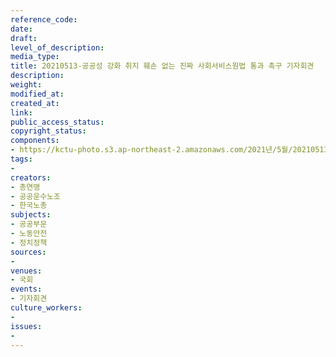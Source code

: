 ```yaml
---
reference_code: 
date: 
draft: 
level_of_description: 
media_type: 
title: 20210513-공공성 강화 취지 훼손 없는 진짜 사회서비스원법 통과 촉구 기자회견
description: 
weight: 
modified_at: 
created_at: 
link: 
public_access_status: 
copyright_status: 
components:
- https://kctu-photo.s3.ap-northeast-2.amazonaws.com/2021년/5월/20210513-공공성+강화+취지+훼손+없는+진짜+사회서비스원법+통과+촉구+기자회견/403190_56890_5629.jpg
tags:
- 
creators:
- 총연맹
- 공공운수노조
- 한국노총
subjects:
- 공공부문
- 노동안전
- 정치정책
sources:
- 
venues:
- 국회
events:
- 기자회견
culture_workers:
- 
issues:
- 
---
```

